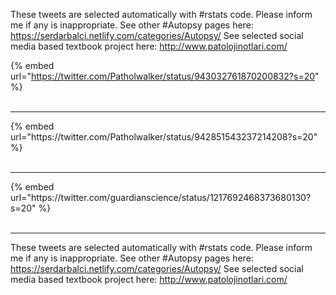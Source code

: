 

These tweets are selected automatically with #rstats code. Please inform me if any is inappropriate.
See other #Autopsy pages here: https://serdarbalci.netlify.com/categories/Autopsy/ 
See selected social media based textbook project here: http://www.patolojinotlari.com/

{% embed url="https://twitter.com/Patholwalker/status/943032761870200832?s=20" %}<br>
<br>
<hr>
{% embed url="https://twitter.com/Patholwalker/status/942851543237214208?s=20" %}<br>
<br>
<hr>
{% embed url="https://twitter.com/guardianscience/status/1217692468373680130?s=20" %}<br>
<br>
<hr>


These tweets are selected automatically with #rstats code. Please inform me if any is inappropriate.
See other #Autopsy pages here: https://serdarbalci.netlify.com/categories/Autopsy/ 
See selected social media based textbook project here: http://www.patolojinotlari.com/
